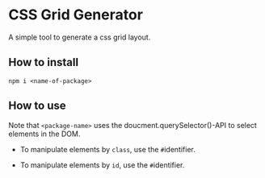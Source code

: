 # CSS Grid Generator

A simple tool to generate a css grid layout.

## How to install

`npm i <name-of-package>`


## How to use 

Note that `<package-name>` uses the doucment.querySelector()-API to select elements in the DOM.

- To manipulate elements by `class`, use the `#`identifier. 

- To manipulate elements by `id`, use the `#`identifier. 

